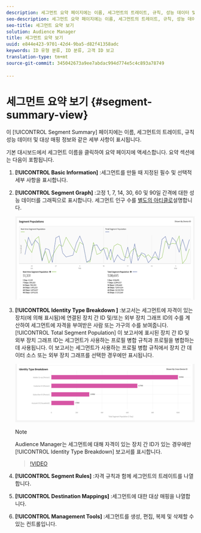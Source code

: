 ```yaml
---
description: 세그먼트 요약 페이지에는 이름, 세그먼트의 트레이트, 규칙, 성능 데이터 및 대상 매핑 정보와 같은 세부 사항이 표시됩니다.
seo-description: 세그먼트 요약 페이지에는 이름, 세그먼트의 트레이트, 규칙, 성능 데이터 및 대상 매핑 정보와 같은 세부 사항이 표시됩니다.
seo-title: 세그먼트 요약 보기
solution: Audience Manager
title: 세그먼트 요약 보기
uuid: e844e423-9701-42d4-9ba5-d82f41358adc
keywords: ID 유형 분류, ID 분류, 고객 ID 보고
translation-type: tm+mt
source-git-commit: 345042673a9ee7abdac994d774e5c4c893a78749

---
```



# 세그먼트 요약 보기 {#segment-summary-view}

이 [!UICONTROL Segment Summary] 페이지에는 이름, 세그먼트의 트레이트, 규칙 성능 데이터 및 대상 매핑 정보와 같은 세부 사항이 표시됩니다.

기본 대시보드에서 세그먼트 이름을 클릭하여 요약 페이지에 액세스합니다. 요약 섹션에는 다음이 포함됩니다.

1. **[!UICONTROL Basic Information]** :세그먼트를 만들 때 지정된 필수 및 선택적 세부 사항을 표시합니다.
2. **[!UICONTROL Segment Graph]** :고정 1, 7, 14, 30, 60 및 90일 간격에 대한 성능 데이터를 그래픽으로 표시합니다. 세그먼트 인구 수를 [별도의 아티클로](../../features/segments/segment-builder-data.md)설명합니다.

   ![세그먼트 그래프](assets/segment-graph.png)

3. **[!UICONTROL Identity Type Breakdown ]** :보고서는 세그먼트에 자격이 있는 장치(에 의해 표시됨)에 연결된 장치 간 ID 및/또는 외부 장치 그래프 ID의 수를 계산하여 세그먼트에 자격을 부여받은 사람 또는 가구의 수를 보여줍니다. [!UICONTROL Total Segment Population] 이 보고서에 표시된 장치 간 ID 및 외부 장치 그래프 ID는 세그먼트가 사용하는 프로필 병합 규칙과 프로필을 병합하는 데 사용됩니다. 이 보고서는 세그먼트가 사용하는 프로필 병합 규칙에서 장치 간 데이터 소스 또는 외부 장치 그래프를 선택한 경우에만 표시됩니다.

   ![세그먼트 그래프](assets/segment-type.png)

   >[!NOTE]
   >
   >Audience Manager는 세그먼트에 대해 자격이 있는 장치 간 ID가 있는 경우에만 [!UICONTROL Identity Type Breakdown] 보고서를 표시합니다.

   >[!VIDEO](https://video.tv.adobe.com/v/27977/?captions=kor)

4. **[!UICONTROL Segment Rules]** :자격 규칙과 함께 세그먼트의 트레이트를 나열합니다.
5. **[!UICONTROL Destination Mappings]** :세그먼트에 대한 대상 매핑을 나열합니다.
6. **[!UICONTROL Management Tools]** :세그먼트를 생성, 편집, 복제 및 삭제할 수 있는 컨트롤입니다.